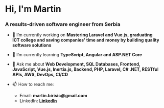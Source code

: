 <h1 align="left">Hi, I'm Martin</h1>
<h3 align="left">A results-driven software engineer from Serbia</h3>

- 🔭 I’m currently working on **Mastering Laravel and Vue.js, graduating ICT college and saving companies' time and money by building quality software solutions**

- 🌱 I’m currently learning **TypeScript, Angular and ASP.NET Core**

- 💬 Ask me about **Web Development, SQL Databases, Frontend, JavaScript, Vue.js, Inertia.js, Backend, PHP, Laravel, C# .NET, RESTful APIs, AWS, DevOps, CI/CD**

- 📫 How to reach me:
  <ul>
    <li>Email: <b>martin.birisic@gmail.com</b></li>
    <li>LinkedIn: <b><a href="https://www.linkedin.com/in/web-developer-martin/" target="_blank">LinkedIn</a></b></li>
  </ul> 
